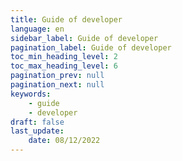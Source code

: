 ```yaml
---
title: Guide of developer
language: en
sidebar_label: Guide of developer
pagination_label: Guide of developer
toc_min_heading_level: 2
toc_max_heading_level: 6
pagination_prev: null
pagination_next: null
keywords:
    - guide
    - developer
draft: false
last_update:
    date: 08/12/2022
---
```


